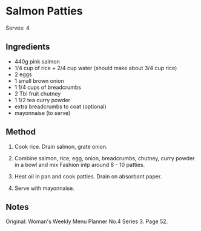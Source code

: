 # Salmon Patties

Serves: 4

## Ingredients

* 440g pink salmon
* 1/4 cup of rice + 2/4 cup water (should make about 3/4 cup rice)
* 2 eggs
* 1 small brown onion
* 1 1/4 cups of breadcrumbs
* 2 Tbl fruit chutney
* 1 1/2 tea curry powder
* extra breadcrumbs to coat (optional)
* mayonnaise (to serve)

## Method

1. Cook rice. Drain salmon, grate onion. 

2. Combine salmon, rice, egg, onion, breadcrumbs, chutney, curry powder in a bowl and mix Fashion intp around 8 - 10 patties.

3. Heat oil in pan and cook patties. Drain on absorbant paper.

4. Serve with mayonnaise.

## Notes

Original: Woman's Weekly Menu Planner No.4 Series 3. Page 52.